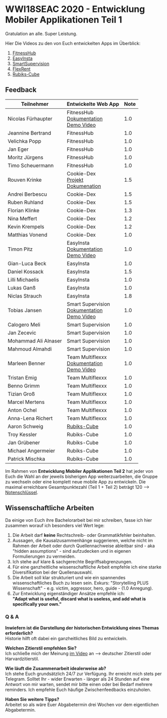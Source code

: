 # WWI18SEAC 2020 - Entwicklung Mobiler Applikationen Teil 1
Gratulation an alle. Super Leistung.  

Hier Die Videos zu den von Euch entwickelten Apps im Überblick:  
1. [FitnessHub](https://www.youtube.com/watch?v=9lRLQRGrHpg&feature=youtu.be)  
2. [EasyInsta](https://www.youtube.com/watch?v=joys6F5tcio&feature=youtu.be)  
3. [SmartSupervision](https://www.youtube.com/watch?v=Sp4t8el68hs&feature=youtu.be)  
4. [FlexRent](https://www.youtube.com/watch?v=zXzQHtgxkrM&feature=youtu.be)    
5. [Rubiks-Cube](https://www.youtube.com/watch?v=a4yEbxxOwKM&feature=youtu.be)  

## Feedback

| Teilnehmer | Entwickelte Web App | Note |
|----------------------|----------|----------|
| Nicolas Fürhaupter | FitnessHub<br />[Dokumentation](https://github.com/TimoScheuermann/FitnessHub)<br />[Demo Video](https://youtu.be/9lRLQRGrHpg) | 1.0  | 
| Jeannine Bertrand | FitnessHub | 1.0  | 
| Velichka Popp | FitnessHub | 1.0  | 
| Jan Eger | FitnessHub | 1.0  | 
| Moritz Jürgens | FitnessHub | 1.0  | 
| Timo Scheuermann | FitnessHub | 1.0  | 
| Rouven Krinke | Cookie-Dex<br />[Projekt](https://github.com/Ermodo/Kochrezepte)<br />[Dokumenation](https://github.com/Ermodo/Kochrezepte-Docs) | 1.5  | 
| Andrei Berbescu | Cookie-Dex | 1.5  | 
| Ruben Ruhland | Cookie-Dex | 1.5  | 
| Florian Klinke | Cookie-Dex |  1.3 | 
| Nina Meffert | Cookie-Dex | 1.2  | 
| Kevin Krempels | Cookie-Dex | 1.2  | 
| Matthias Vonend | Cookie-Dex | 1.0  | 
| Timon Pitz | EasyInsta<br>[Dokumentation](https://github.com/timonpitz/EasyInsta)<br>[Demo Video](https://youtu.be/joys6F5tcio)| 1.0  | 
| Gian-Luca Beck | EasyInsta | 1.0  | 
| Daniel Kossack | EasyInsta | 1.5  | 
| Lilli Michaelis | EasyInsta | 1.0  | 
| Lukas Ganß | EasyInsta | 1.0  | 
| Niclas Strauch | EasyInsta | 1.8  | 
| Tobias Jansen | Smart Supervision<br>[Dokumentation](https://git.tjbn.de/schuelerverwaltung/documentation/-/blob/master/README.md)<br>[Demo Video](https://youtu.be/Sp4t8el68hs) | 1.0  | 
| Calogero Meli | Smart Supervision | 1.0  | 
| Jan Zecevic | Smart Supervision | 1.0  | 
| Mohammad Ali Alnaser | Smart Supervision | 1.0  | 
| Mahmoud Almahdi | Smart Supervision | 1.0  | 
| Marleen Benner | Team Multiflexxx<br>[Dokumentation](https://github.com/Multiflexxx/FlexRent)<br>[Demo Video](https://youtu.be/zXzQHtgxkrM)| 1.0  | 
| Tristan Emig | Team Multiflexxx | 1.0  | 
| Benno Grimm | Team Multiflexxx | 1.0  | 
| Tizian Groß | Team Multiflexxx | 1.0  | 
| Marcel Mertens | Team Multiflexxx | 1.0  | 
| Anton Ochel | Team Multiflexxx | 1.0  | 
| Anna-Lena Richert | Team Multiflexxx | 1.0  | 
| Aaron Schweig | [Rubiks-Cube](https://www.youtube.com/watch?v=a4yEbxxOwKM&feature=youtu.be) | 1.0 | 
| Troy Kessler | Rubiks-Cube | 1.0  | 
| Jan Grübener | Rubiks-Cube | 1.0  | 
| Michael Angermeier | Rubiks-Cube | 1.0  | 
| Patrick Mischka | Rubiks-Cube | 1.0 | 
  

Im Rahmen von **Entwicklung Mobiler Applikationen Teil 2** hat jeder von Euch die Wahl an der jeweils bisherigen App weiterzuarbeiten, die Gruppe zu wechseln oder eine komplett neue mobile App zu entwickeln. Die maximal erreichbare Gesamtpunktezahl (Teil 1 + Teil 2) beträgt 120 --> 
[Notenschlüssel](https://www.mannheim.dhbw.de/fileadmin/user_upload/Studienangebot/Wirtschaft/__Downloads/Punkte-Noten-Skalen-FK-Wirtschaft-FakW-DHBW-MA-201203.pdf).


## Wissenschaftliche Arbeiten
Da einige von Euch ihre Bachelorarbeit bei mir schreiben, fasse ich hier zusammen worauf ich besonders viel Wert lege:  
1. Die Arbeit darf **keine** Rechtschreib- oder Grammatikfehler beinhalten.  
2. Aussagen, die Kausalzusammenhänge suggerieren, welche nicht im Rahmen der Arbeit oder durch Quellennachweise ableitbar sind - aka "hidden assumptions" - sind aufzudecken und in eigenen Formulierungen zu vermeiden.  
3. Ich stehe auf klare & sachgerechte Begriffsabgrenzungen.  
4. Für eine ganzheitliche wissenschaftliche Arbeit empfehle ich eine starke Diversifikation bei der Quellenauswahl.     
5. Die Arbeit soll klar strukturiert und wie ein spannendes wissenschaftliches Buch zu lesen sein. Exkurs: "Storytelling PLUS Wissenschaft" - e.g. victim, aggressor, hero, guide - (1.0 Anregung).    
6. Zur Entwicklung eigenständiger Ansätze empfehle ich:  
**"Adapt what is useful, discard what is useless, and add what is specifically your own."**


### Q & A
**Inwiefern ist die Darstellung der historischen Entwicklung eines Themas erforderlich?**  
Historie hilft oft dabei ein ganzheitliches Bild zu entwickeln.  

**Welchen Zitierstil empfehlen Sie?**  
Ich schließe mich der Meinung [im Video](https://www.youtube.com/watch?v=d-zk0EA7NJA&feature=youtu.be) an --> deutscher Zitierstil oder Harvardzitierstil.

**Wie läuft die Zusammenarbeit idealerweise ab?**  
Ich stehe Euch grundsätzlich 24/7 zur Verfügung. Ihr erreicht mich stets per Telegram. Solltet Ihr - wider Erwarten - länger als 24 Stunden auf eine Antwort von mir warten, sendet mir bitte einen oder bei Bedarf mehrere reminders. Ich empfehle Euch häufige Zwischenfeedbacks einzuholen.  

**Haben Sie weitere Tipps?**  
Arbeitet so als wäre Euer Abgabetermin drei Wochen vor dem eigentlichen Abgabetermin.  


